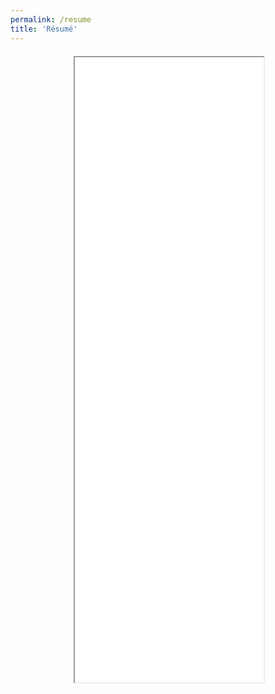 ```yaml
---
permalink: /resume
title: 'Résumé'
---
```


<div style="margin-left: auto; margin-right: auto; margin-top: 20px; max-width: 60%">
<iframe src="/media/John_Bell_Resume_MIT_Roboticist_v4.pdf" type="application/pdf" width="100%" height="1000px"> 
</iframe>
</div>